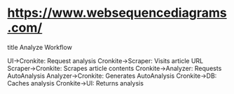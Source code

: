 # https://www.websequencediagrams.com/
title Analyze Workflow

UI->Cronkite: Request analysis
Cronkite->Scraper: Visits article URL
Scraper->Cronkite: Scrapes article contents
Cronkite->Analyzer: Requests AutoAnalysis
Analyzer->Cronkite: Generates AutoAnalysis
Cronkite->DB: Caches analysis
Cronkite->UI: Returns analysis
